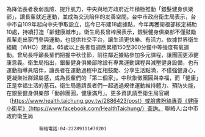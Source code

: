 為降低長者衰弱風險、提升肌力，中央與地方政府近年積極推動「銀髮健身俱樂部」，讓長輩就近運動，並成為交流陪伴的友善空間。台中市政府衛生局表示，台中市自109年起向中央爭取設立，迄今已布建18處據點，今年再獲衛福部核定補助10處，持續打造「齡健康城市」。衛生局長曾梓展表示，銀髮健身俱樂部不僅鼓勵長輩走出家門參與運動，也提供社交平台，讓生活更快樂、有活力。依據世界衛生組織（WHO）建議，65歲以上長者每週應累積150至300分鐘中等強度有氧運動。曾局長呼籲長輩們把握中秋佳節，前往鄰近據點參加多元課程，讓團圓更添健康意義。衛生局指出，銀髮健身俱樂部除設有專業運動課程與減壓健身設備，也有運動指導員陪伴，讓長者在運動過程中互相鼓勵、分享生活點滴，不僅強健身心，更凝聚社群歸屬感，成為長輩們的「第二個家」。中秋象徵團圓與幸福，而「健康」正是幸福生活的基石。衛生局邀請長者們一起透過規律運動維持體力、預防失能，在銀髮健身俱樂部「動齡團圓，健康滿月」。更多資訊請至衛生局官網（https://www.health.taichung.gov.tw/2886423/post）或臉書粉絲專頁《健康小衛星》（https://www.facebook.com/HealthTaichung/）查詢。
                聯絡人:台中市政府衛生局
            
                聯絡電話:04-22289111#70201
            
